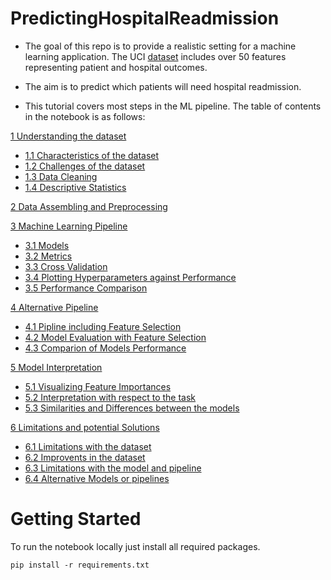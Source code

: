 # PredictingHospitalReadmission
- The goal of this repo is to provide a realistic setting for a machine learning application. The UCI [dataset]((https://archive.ics.uci.edu/ml/datasets/Diabetes+130-US+hospitals+for+years+1999-2008)) includes over 50 features representing patient and hospital outcomes. 

- The aim is to predict which patients will need hospital readmission. 

- This tutorial covers most steps in the ML pipeline. The table of contents in the notebook is as follows:

[1 Understanding the dataset](#1)
  - [1.1 Characteristics of the dataset](#1.1)
  - [1.2 Challenges of the dataset](#1.2)
  - [1.3 Data Cleaning](#1.3)
  - [1.4 Descriptive Statistics](#1.4)

[2 Data Assembling and Preprocessing](#2)

[3 Machine Learning Pipeline](#3)
  - [3.1 Models](#3.1)
  - [3.2 Metrics](#3.2)
  - [3.3 Cross Validation](#3.3)
  - [3.4 Plotting Hyperparameters against Performance](#3.4)
  - [3.5 Performance Comparison](#3.5)

[4 Alternative Pipeline](#4)
  - [4.1 Pipline including Feature Selection](#4.1)
  - [4.2 Model Evaluation with Feature Selection](#4.2)
  - [4.3 Comparion of Models Performance](#4.3)

[5 Model Interpretation](#5)
  - [5.1 Visualizing Feature Importances](#5.1)
  - [5.2 Interpretation with respect to the task](#5.2)
  - [5.3 Similarities and Differences between the models](#5.3)

[6 Limitations and potential Solutions](#6)
  - [6.1 Limitations with the dataset](#6.1)
  - [6.2 Improvents in the dataset](#6.2)
  - [6.3 Limitations with the model and pipeline](#6.3)
  - [6.4 Alternative Models or pipelines](#6.4)


# Getting Started

To run the notebook locally just install all required packages.

`pip install -r requirements.txt`

  
